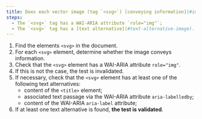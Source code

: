 ```yaml
---
title: Does each vector image (tag `<svg>`) [conveying information](#image-conveying-information) meet these conditions?
steps:
  - The `<svg>` tag has a WAI-ARIA attribute `role="img"`;
  - The `<svg>` tag has a [text alternative](#text-alternative-image).
---
```


1. Find the elements `<svg>` in the document.
2. For each `<svg>` element, determine whether the image conveys information.
3. Check that the `<svg>` element has a WAI-ARIA attribute `role="img"`.
4. If this is not the case, the test is invalidated.
5. If necessary, check that the `<svg>` element has at least one of the following text alternatives:
   - content of the `<title>` element;
   - associated text passage via the WAI-ARIA attribute `aria-labelledby`;
   - content of the WAI-ARIA `aria-label` attribute;
6. If at least one text alternative is found, **the test is validated**.
